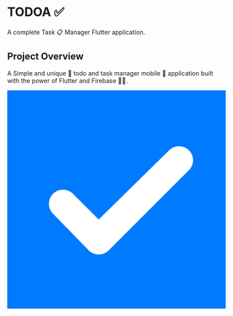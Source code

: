 # TODOA ✅

A complete Task 📋 Manager Flutter application.

## Project Overview
A Simple and unique 🤩 todo and task manager mobile 📱 application built with the power of Flutter and Firebase 💙💛.

<img src="assets/images/TodoaLogo.jpg">